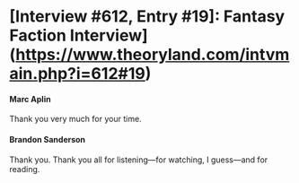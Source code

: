 # [Interview #612, Entry #19]: Fantasy Faction Interview](https://www.theoryland.com/intvmain.php?i=612#19)

#### Marc Aplin

Thank you very much for your time.

#### Brandon Sanderson

Thank you. Thank you all for listening—for watching, I guess—and for reading.


